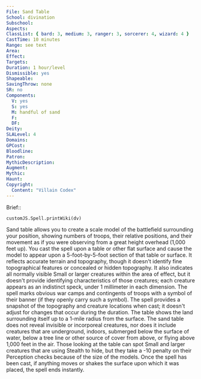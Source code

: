```yaml
---
File: Sand Table
School: divination
Subschool: 
Aspects: 
ClassList: { bard: 3, medium: 3, ranger: 3, sorcerer: 4, wizard: 4 }
CastTime: 10 minutes
Range: see text
Area: 
Effect: 
Targets: 
Duration: 1 hour/level
Dismissible: yes
Shapeable: 
SavingThrow: none
SR: no
Components:
  V: yes
  S: yes
  M: handful of sand
  F: 
  DF: 
Deity: 
SLALevel: 4
Domains: 
GPCost: 
Bloodline: 
Patron: 
MythicDescription: 
Augment: 
Mythic: 
Haunt: 
Copyright:
  Content: "Villain Codex"
---
```

Brief:: 

```dataviewjs
customJS.Spell.printWiki(dv)
```

Sand table allows you to create a scale model of the battlefield surrounding your position, showing numbers of troops, their relative positions, and their movement as if you were observing from a great height overhead (1,000 feet up). You cast the spell upon a table or other flat surface and cause the model to appear upon a 5-foot-by-5-foot section of that table or surface. It reflects accurate terrain and topography, though it doesn't identify fine topographical features or concealed or hidden topography. It also indicates all normally visible Small or larger creatures within the area of effect, but it doesn't provide identifying characteristics of those creatures; each creature appears as an indistinct speck, under 1 millimeter in each dimension.  The spell marks obvious war camps and contingents of troops with a symbol of their banner (if they openly carry such a symbol). The spell provides a snapshot of the topography and creature locations when cast; it doesn't adjust for changes that occur during the duration. The table shows the land surrounding itself up to a 1-mile radius from the surface. The sand table does not reveal invisible or incorporeal creatures, nor does it include creatures that are underground, indoors, submerged below the surface of water, below a tree line or other source of cover from above, or flying above 1,000 feet in the air. Those looking at the table can spot Small and larger creatures that are using Stealth to hide, but they take a -10 penalty on their Perception checks because of the size of the models.  Once the spell has been cast, if anything moves or shakes the surface upon which it was placed, the spell ends instantly.

